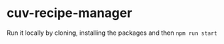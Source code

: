# cuv-recipe-manager

Run it locally by cloning, installing the packages and then ```npm run start```
